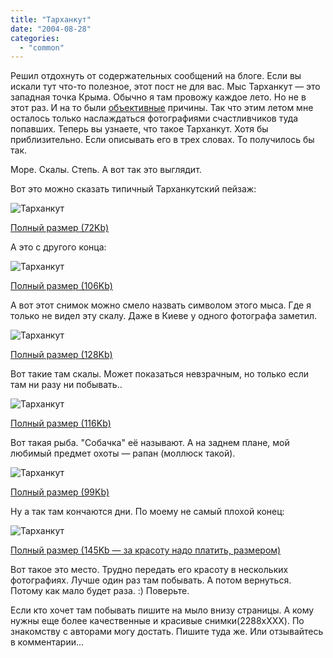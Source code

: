 ```yaml
---
title: "Тарханкут"
date: "2004-08-28"
categories: 
  - "common"
---
```


Решил отдохнуть от содержательных сообщений на блоге. Если вы искали тут что-то полезное, этот пост не для вас. Мыс Тарханкут — это западная точка Крыма. Обычно я там провожу каждое лето. Но не в этот раз. И на то были [объективные](http://etraining.dp.ua/) причины. Так что этим летом мне осталось только наслаждаться фотографиями счастливчиков туда попавших. Теперь вы узнаете, что такое Тарханкут. Хотя бы приблизительно. Если описывать его в трех словах. То получилось бы так.

Море. Скалы. Степь. А вот так это выглядит.

Вот это можно сказать типичный Тарханкутский пейзаж:

![Тарханкут](http://cssing.org.ua/pic/tarhan/smallside.jpg "Тарханкут")

[Полный размер (72Kb)](http://cssing.org.ua/pic/tarhan/fullside.jpg "Полный размер")

А это с другого конца:

![Тарханкут](http://cssing.org.ua/pic/tarhan/smallotherside.jpg "Тарханкут")

[Полный размер (106Kb)](http://cssing.org.ua/pic/tarhan/fullotherside.jpg "Полный размер")

А вот этот снимок можно смело назвать символом этого мыса. Где я только не видел эту скалу. Даже в Киеве у одного фотографа заметил.

![Тарханкут](http://cssing.org.ua/pic/tarhan/smallrock.jpg "Тарханкут")

[Полный размер (128Kb)](http://cssing.org.ua/pic/tarhan/fullrock.jpg "Полный размер")

Вот такие там скалы. Может показаться невзрачным, но только если там ни разу ни побывать..

![Тарханкут](http://cssing.org.ua/pic/tarhan/smallbay.jpg "Тарханкут")

[Полный размер (116Kb)](http://cssing.org.ua/pic/tarhan/fullbay.jpg "Полный размер")

Вот такая рыба. "Собачка" её называют. А на заднем плане, мой любимый предмет охоты — рапан (моллюск такой).

![Тарханкут](http://cssing.org.ua/pic/tarhan/smalldog.jpg "Тарханкут")

[Полный размер (99Kb)](http://cssing.org.ua/pic/tarhan/fulldog.jpg "Полный размер")

Ну а так там кончаются дни. По моему не самый плохой конец:

![Тарханкут](http://cssing.org.ua/pic/tarhan/smallzakat.jpg "Тарханкут")

[Полный размер (145Kb — за красоту надо платить, размером)](http://cssing.org.ua/pic/tarhan/fullzakat.jpg "Полный размер")

Вот такое это место. Трудно передать его красоту в нескольких фотографиях. Лучше один раз там побывать. А потом вернуться. Потому как мало будет раза. :) Поверьте.

Если кто хочет там побывать пишите на мыло внизу страницы. А кому нужны еще более качественные и красивые снимки(2288xXXX). По знакомству с авторами могу достать. Пишите туда же. Или отзывайтесь в комментарии...
